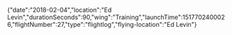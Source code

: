 {"date":"2018-02-04","location":"Ed Levin","durationSeconds":90,"wing":"Training","launchTime":1517702400026,"flightNumber":27,"type":"flightlog","flying-location":"Ed Levin"}
